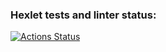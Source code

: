 ### Hexlet tests and linter status:
[![Actions Status](https://github.com/Vadim2001-04/python-project-49/workflows/hexlet-check/badge.svg)](https://github.com/Vadim2001-04/python-project-49/actions)